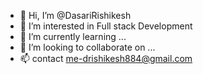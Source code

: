 - 👋 Hi, I’m @DasariRishikesh
- 👀 I’m interested in Full stack Development
- 🌱 I’m currently learning ...
- 💞️ I’m looking to collaborate on ...
- 📫 contact me-drishikesh884@gmail.com

<!---
DasariRishikesh/DasariRishikesh is a ✨ special ✨ repository because its `README.md` (this file) appears on your GitHub profile.
You can click the Preview link to take a look at your changes.
--->
